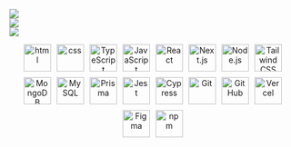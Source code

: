




![](https://github-readme-stats.vercel.app/api?username=Nyambuyan&theme=dark&hide_border=false&include_all_commits=false&count_private=false)<br/>
![](https://nirzak-streak-stats.vercel.app/?user=Nyambuyan&theme=dark&hide_border=false)<br/>
![](https://github-readme-stats.vercel.app/api/top-langs/?username=Nyambuyan&theme=dark&hide_border=false&include_all_commits=false&count_private=false&layout=compact)


<div align="center" style="display: flex; flex-wrap: wrap; justify-content: center; gap: 10px;">
    <img src="https://skillicons.dev/icons?i=cypress" alt="html" width="48" height="48" />
    <img src="https://skillicons.dev/icons?i=cypress" alt="css" width="48" height="48" />
  <img src="https://skillicons.dev/icons?i=ts" alt="TypeScript" width="48" height="48" />
  <img src="https://skillicons.dev/icons?i=js" alt="JavaScript" width="48" height="48" />
  <img src="https://skillicons.dev/icons?i=react" alt="React" width="48" height="48" />
  <img src="https://skillicons.dev/icons?i=nextjs" alt="Next.js" width="48" height="48" />
  <img src="https://skillicons.dev/icons?i=nodejs" alt="Node.js" width="48" height="48" />
  <img src="https://skillicons.dev/icons?i=tailwind" alt="Tailwind CSS" width="48" height="48" />
  <img src="https://skillicons.dev/icons?i=mongodb" alt="MongoDB" width="48" height="48" />
  <img src="https://skillicons.dev/icons?i=mysql" alt="MySQL" width="48" height="48" />
  <img src="https://skillicons.dev/icons?i=prisma" alt="Prisma" width="48" height="48" />
  <img src="https://skillicons.dev/icons?i=jest" alt="Jest" width="48" height="48" />
  <img src="https://skillicons.dev/icons?i=cypress" alt="Cypress" width="48" height="48" />
  <img src="https://skillicons.dev/icons?i=git" alt="Git" width="48" height="48" />
  <img src="https://skillicons.dev/icons?i=github" alt="GitHub" width="48" height="48" />
  <img src="https://skillicons.dev/icons?i=vercel" alt="Vercel" width="48" height="48" />
  <img src="https://skillicons.dev/icons?i=figma" alt="Figma" width="48" height="48" />
  <img src="https://skillicons.dev/icons?i=npm" alt="npm" width="48" height="48" />
</div>
